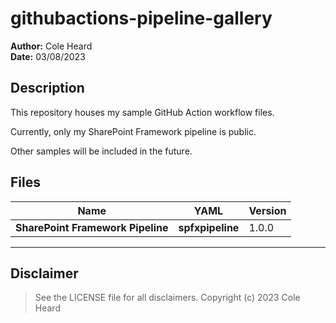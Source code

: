 # githubactions-pipeline-gallery
**Author:**     Cole Heard\
**Date:**       03/08/2023

## Description

This repository houses my sample GitHub Action workflow files.

Currently, only my SharePoint Framework pipeline is public.  

Other samples will be included in the future. 

## Files
| Name | YAML | Version |
|------|---------|---------|
| **SharePoint Framework Pipeline** | __spfxpipeline__ | 1.0.0 |

---

## Disclaimer

> See the LICENSE file for all disclaimers. Copyright (c) 2023 Cole Heard